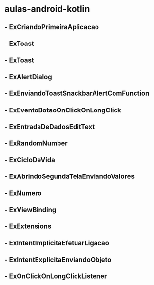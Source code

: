 # aulas-android-kotlin


## - ExCriandoPrimeiraAplicacao
## - ExToast
## - ExToast
## - ExAlertDialog
## - ExEnviandoToastSnackbarAlertComFunction
## - ExEventoBotaoOnClickOnLongClick

## - ExEntradaDeDadosEditText
## - ExRandomNumber

## - ExCicloDeVida
## - ExAbrindoSegundaTelaEnviandoValores

## - ExNumero

## - ExViewBinding

## - ExExtensions

## - ExIntentImplicitaEfetuarLigacao
## - ExIntentExplicitaEnviandoObjeto

## - ExOnClickOnLongClickListener